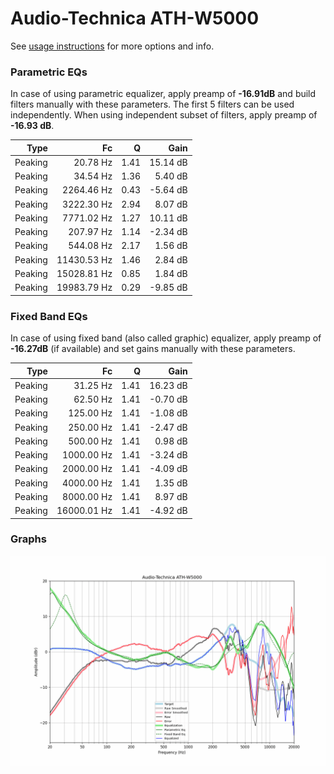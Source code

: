 # Audio-Technica ATH-W5000
See [usage instructions](https://github.com/jaakkopasanen/AutoEq#usage) for more options and info.

### Parametric EQs
In case of using parametric equalizer, apply preamp of **-16.91dB** and build filters manually
with these parameters. The first 5 filters can be used independently.
When using independent subset of filters, apply preamp of **-16.93 dB**.

| Type    | Fc          |    Q | Gain     |
|--------:|------------:|-----:|---------:|
| Peaking | 20.78 Hz    | 1.41 | 15.14 dB |
| Peaking | 34.54 Hz    | 1.36 | 5.40 dB  |
| Peaking | 2264.46 Hz  | 0.43 | -5.64 dB |
| Peaking | 3222.30 Hz  | 2.94 | 8.07 dB  |
| Peaking | 7771.02 Hz  | 1.27 | 10.11 dB |
| Peaking | 207.97 Hz   | 1.14 | -2.34 dB |
| Peaking | 544.08 Hz   | 2.17 | 1.56 dB  |
| Peaking | 11430.53 Hz | 1.46 | 2.84 dB  |
| Peaking | 15028.81 Hz | 0.85 | 1.84 dB  |
| Peaking | 19983.79 Hz | 0.29 | -9.85 dB |

### Fixed Band EQs
In case of using fixed band (also called graphic) equalizer, apply preamp of **-16.27dB**
(if available) and set gains manually with these parameters.

| Type    | Fc          |    Q | Gain     |
|--------:|------------:|-----:|---------:|
| Peaking | 31.25 Hz    | 1.41 | 16.23 dB |
| Peaking | 62.50 Hz    | 1.41 | -0.70 dB |
| Peaking | 125.00 Hz   | 1.41 | -1.08 dB |
| Peaking | 250.00 Hz   | 1.41 | -2.47 dB |
| Peaking | 500.00 Hz   | 1.41 | 0.98 dB  |
| Peaking | 1000.00 Hz  | 1.41 | -3.24 dB |
| Peaking | 2000.00 Hz  | 1.41 | -4.09 dB |
| Peaking | 4000.00 Hz  | 1.41 | 1.35 dB  |
| Peaking | 8000.00 Hz  | 1.41 | 8.97 dB  |
| Peaking | 16000.01 Hz | 1.41 | -4.92 dB |

### Graphs
![](./Audio-Technica%20ATH-W5000.png)